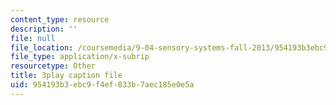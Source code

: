 ```yaml
---
content_type: resource
description: ''
file: null
file_location: /coursemedia/9-04-sensory-systems-fall-2013/954193b3ebc9f4ef833b7aec185e0e5a_t4IA4GsLMEk.srt
file_type: application/x-subrip
resourcetype: Other
title: 3play caption file
uid: 954193b3-ebc9-f4ef-833b-7aec185e0e5a
---
```

